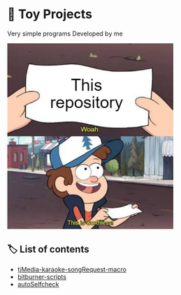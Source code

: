 # 🧸 Toy Projects
Very simple programs Developed by me

<img src="https://github.com/Archive-ToyProjects/.github/raw/main/profile/worthlessMeme.png" width="380px">

## 🏷️ List of contents
* [tjMedia-karaoke-songRequest-macro](https://github.com/Archive-ToyProjects/tjMedia-karaoke-songRequest-macro)
* [bitburner-scripts](https://github.com/Archive-ToyProjects/bitburner-scripts)
* [autoSelfcheck](https://github.com/Archive-ToyProjects/autoSelfcheck)
